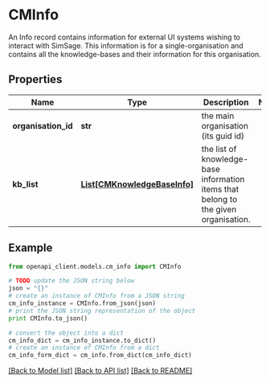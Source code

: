 # CMInfo

An Info record contains information for external UI systems wishing to interact with SimSage.  This information is for a single-organisation and contains all the knowledge-bases and their information for this organisation.

## Properties
Name | Type | Description | Notes
------------ | ------------- | ------------- | -------------
**organisation_id** | **str** | the main organisation (its guid id) | 
**kb_list** | [**List[CMKnowledgeBaseInfo]**](CMKnowledgeBaseInfo.md) | the list of knowledge-base information items that belong to the given organisation. | 

## Example

```python
from openapi_client.models.cm_info import CMInfo

# TODO update the JSON string below
json = "{}"
# create an instance of CMInfo from a JSON string
cm_info_instance = CMInfo.from_json(json)
# print the JSON string representation of the object
print CMInfo.to_json()

# convert the object into a dict
cm_info_dict = cm_info_instance.to_dict()
# create an instance of CMInfo from a dict
cm_info_form_dict = cm_info.from_dict(cm_info_dict)
```
[[Back to Model list]](../README.md#documentation-for-models) [[Back to API list]](../README.md#documentation-for-api-endpoints) [[Back to README]](../README.md)


